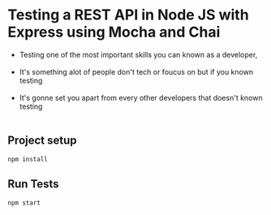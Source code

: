 # Testing a REST API in Node JS with Express using Mocha and Chai

<ul>
<li>Testing one of the most important skills you can known as a developer, </li> <br>
<li>It's something alot of people don't tech or foucus on but if you known testing  </li> <br>
<li>It's gonne set you apart from every other developers that doesn't known testing  </li> <br>
</ul>

## Project setup
```
npm install
```

## Run Tests
```
npm start
```
